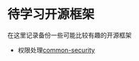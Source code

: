 # 待学习开源框架  
在这里记录备份一些可能比较有趣的开源框架  
* 权限处理[common-security](https://gitee.com/geekerdream/common-security)